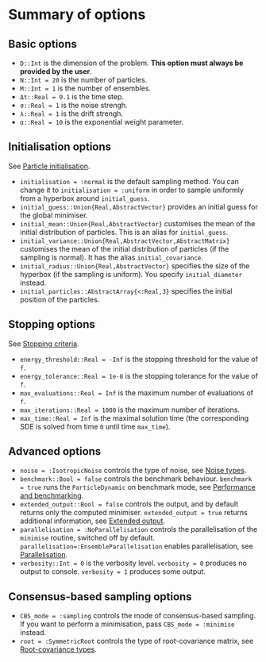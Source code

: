 # Summary of options

## Basic options

- `D::Int` is the dimension of the problem. **This option must always be provided by the user**.
- `N::Int = 20` is the number of particles.
- `M::Int = 1` is the number of ensembles.
- `Δt::Real = 0.1` is the time step.
- `σ::Real = 1` is the noise strengh.
- `λ::Real = 1` is the drift strengh.
- `α::Real = 10` is the exponential weight parameter.

## Initialisation options

See [Particle initialisation](@ref).

- `initialisation = :normal` is the default sampling method. You can change it to `initialisation = :uniform` in order to sample uniformly from a hyperbox around `initial_guess`.
- `initial_guess::Union{Real,AbstractVector}` provides an initial guess for the global minimiser.
- `initial_mean::Union{Real,AbstractVector}` customises the mean of the initial distribution of particles. This is an alias for `initial_guess`.
- `initial_variance::Union{Real,AbstractVector,AbstractMatrix}` customises the mean of the initial distribution of particles (if the sampling is normal). It has the alias `initial_covariance`.
- `initial_radius::Union{Real,AbstractVector}` specifies the size of the hyperbox (if the sampling is uniform). You specify `initial_diameter` instead.
- `initial_particles::AbstractArray{<:Real,3}` specifies the initial position of the particles.

## Stopping options 

See [Stopping criteria](@ref).

- `energy_threshold::Real = -Inf` is the stopping threshold for the value of `f`.
- `energy_tolerance::Real = 1e-8` is the stopping tolerance for the value of `f`.
- `max_evaluations::Real = Inf` is the maximum number of evaluations of `f`.
- `max_iterations::Real = 1000` is the maximum number of iterations.
- `max_time::Real = Inf` is the maximal  solution time (the corresponding SDE is solved from time `0` until time `max_time`).

## Advanced options

- `noise = :IsotropicNoise` controls the type of noise, see [Noise types](@ref).
- `benchmark::Bool = false` controls the benchmark behaviour. `benchmark = true` runs the `ParticleDynamic` on benchmark mode, see [Performance and benchmarking](@ref).
- `extended_output::Bool = false` controls the output, and by default returns only the computed minimiser. `extended_output = true` returns additional information, see [Extended output](@ref).
- `parallelisation = :NoParallelisation` controls the parallelisation of the `minimise` routine, switched off by default. `parallelisation=:EnsembleParallelisation` enables parallelisation, see  [Parallelisation](@ref).
- `verbosity::Int = 0` is the verbosity level. `verbosity = 0` produces no output to console. `verbosity = 1` produces some output. 

## Consensus-based sampling options

- `CBS_mode = :sampling` controls the mode of consensus-based sampling. If you want to perform a minimisation, pass `CBS_mode = :minimise` instead.
- `root = :SymmetricRoot` controls the type of root-covariance matrix, see [Root-covariance types](@ref).
